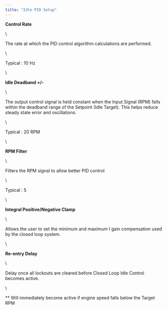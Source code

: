 ```yaml
---
title: "Idle PID Setup"
---
```


**Control Rate**

\

The rate at which the PID control algorithm calculations are performed.

\

Typical : 10 Hz

\

**Idle Deadband +/-**

\

The output control signal is held constant when the Input Signal (RPM) falls within the deadband range of the Setpoint (Idle Target). This helps reduce steady state error and oscillations.

\

Typical : 20 RPM

\

**RPM Filter**

\

Filters the RPM signal to allow better PID control

\

Typical : 5

\

**Integral Positive/Negative Clamp**

\

Allows the user to set the minimum and maximum I gain compensation used by the closed loop system.  

\

**Re-entry Delay**

\

Delay once all lockouts are cleared before Closed Loop Idle Control becomes active.

\

\*\* Will immediately become active if engine speed falls below the Target RPM
